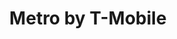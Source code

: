 ---
title: "Metro by T-Mobile"
url: /milwaukee/metro-by-t-mobile-south-13th-street/
shop: mobile phone
---